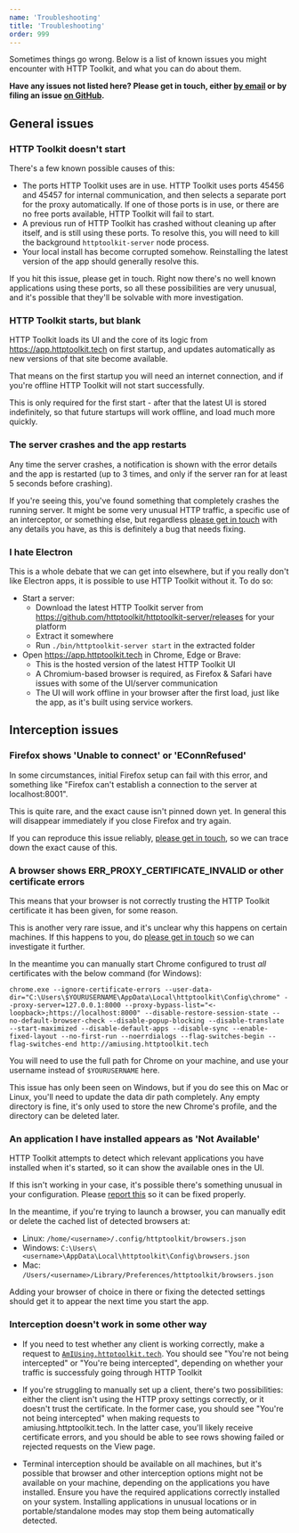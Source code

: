 ```yaml
---
name: 'Troubleshooting'
title: 'Troubleshooting'
order: 999
---
```


Sometimes things go wrong. Below is a list of known issues you might encounter with HTTP Toolkit, and what you can do about them.

**Have any issues not listed here? Please get in touch, either [by email](/contact) or by filing an issue [on GitHub](https://github.com/httptoolkit/feedback/issues/new).**

## General issues

### HTTP Toolkit doesn't start

There's a few known possible causes of this:

* The ports HTTP Toolkit uses are in use. HTTP Toolkit uses ports 45456 and 45457 for internal communication, and then selects a separate port for the proxy automatically. If one of those ports is in use, or there are no free ports available, HTTP Toolkit will fail to start.
* A previous run of HTTP Toolkit has crashed without cleaning up after itself, and is still using these ports. To resolve this, you will need to kill the background `httptoolkit-server` node process.
* Your local install has become corrupted somehow. Reinstalling the latest version of the app should generally resolve this.

If you hit this issue, please get in touch. Right now there's no well known applications using these ports, so all these possibilities are very unusual, and it's possible that they'll be solvable with more investigation.

### HTTP Toolkit starts, but blank

HTTP Toolkit loads its UI and the core of its logic from https://app.httptoolkit.tech on first startup, and updates automatically as new versions of that site become available.

That means on the first startup you will need an internet connection, and if you're offline HTTP Toolkit will not start successfully.

This is only required for the first start - after that the latest UI is stored indefinitely, so that future startups will work offline, and load much more quickly.

### The server crashes and the app restarts

Any time the server crashes, a notification is shown with the error details and the app is restarted (up to 3 times, and only if the server ran for at least 5 seconds before crashing).

If you're seeing this, you've found something that completely crashes the running server. It might be some very unusual HTTP traffic, a specific use of an interceptor, or something else, but regardless [please get in touch](/contact) with any details you have, as this is definitely a bug that needs fixing.

### I hate Electron

This is a whole debate that we can get into elsewhere, but if you really don't like Electron apps, it is possible to use HTTP Toolkit without it. To do so:

* Start a server:
    * Download the latest HTTP Toolkit server from https://github.com/httptoolkit/httptoolkit-server/releases for your platform
    * Extract it somewhere
    * Run `./bin/httptoolkit-server start` in the extracted folder
* Open https://app.httptoolkit.tech in Chrome, Edge or Brave:
    * This is the hosted version of the latest HTTP Toolkit UI
    * A Chromium-based browser is required, as Firefox & Safari have issues with some of the UI/server communication
    * The UI will work offline in your browser after the first load, just like the app, as it's built using service workers.

## Interception issues

### Firefox shows 'Unable to connect' or 'EConnRefused'

In some circumstances, initial Firefox setup can fail with this error, and something like "Firefox can't establish a connection to the server at localhost:8001".

This is quite rare, and the exact cause isn't pinned down yet. In general this will disappear immediately if you close Firefox and try again.

If you can reproduce this issue reliably, [please get in touch](/contact), so we can trace down the exact cause of this.

### A browser shows ERR\_PROXY\_CERTIFICATE\_INVALID or other certificate errors

This means that your browser is not correctly trusting the HTTP Toolkit certificate it has been given, for some reason.

This is another very rare issue, and it's unclear why this happens on certain machines. If this happens to you, do [please get in touch](/contact) so we can investigate it further.

In the meantime you can manually start Chrome configured to trust _all_ certificates with the below command (for Windows):

```
chrome.exe --ignore-certificate-errors --user-data-dir="C:\Users\$YOURUSERNAME\AppData\Local\httptoolkit\Config\chrome" --proxy-server=127.0.0.1:8000 --proxy-bypass-list="<-loopback>;https://localhost:8000" --disable-restore-session-state --no-default-browser-check --disable-popup-blocking --disable-translate --start-maximized --disable-default-apps --disable-sync --enable-fixed-layout --no-first-run --noerrdialogs --flag-switches-begin --flag-switches-end http://amiusing.httptoolkit.tech
```

You will need to use the full path for Chrome on your machine, and use your username instead of `$YOURUSERNAME` here.

This issue has only been seen on Windows, but if you do see this on Mac or Linux, you'll need to update the data dir path completely. Any empty directory is fine, it's only used to store the new Chrome's profile, and the directory can be deleted later.

### An application I have installed appears as 'Not Available'

HTTP Toolkit attempts to detect which relevant applications you have installed when it's started, so it can show the available ones in the UI.

If this isn't working in your case, it's possible there's something unusual in your configuration. Please [report this](/contact) so it can be fixed properly.

In the meantime, if you're trying to launch a browser, you can manually edit or delete the cached list of detected browsers at:

* Linux: `/home/<username>/.config/httptoolkit/browsers.json`
* Windows: `C:\Users\<username>\AppData\Local\httptoolkit\Config\browsers.json`
* Mac: `/Users/<username>/Library/Preferences/httptoolkit/browsers.json`

Adding your browser of choice in there or fixing the detected settings should get it to appear the next time you start the app.

### Interception doesn't work in some other way

* If you need to test whether any client is working correctly, make a request to [`AmIUsing.httptoolkit.tech`](https://amiusing.httptoolkit.tech). You should see "You're not being intercepted" or "You're being intercepted", depending on whether your traffic is successfuly going through HTTP Toolkit

* If you're struggling to manually set up a client, there's two possibilities: either the client isn't using the HTTP proxy settings correctly, or it doesn't trust the certificate. In the former case, you should see "You're not being intercepted" when making requests to amiusing.httptoolkit.tech. In the latter case, you'll likely receive certificate errors, and you should be able to see rows showing failed or rejected requests on the View page.

* Terminal interception should be available on all machines, but it's possible that browser and other interception options might not be available on your machine, depending on the applications you have installed. Ensure you have the required applications correctly installed on your system. Installing applications in unusual locations or in portable/standalone modes may stop them being automatically detected.